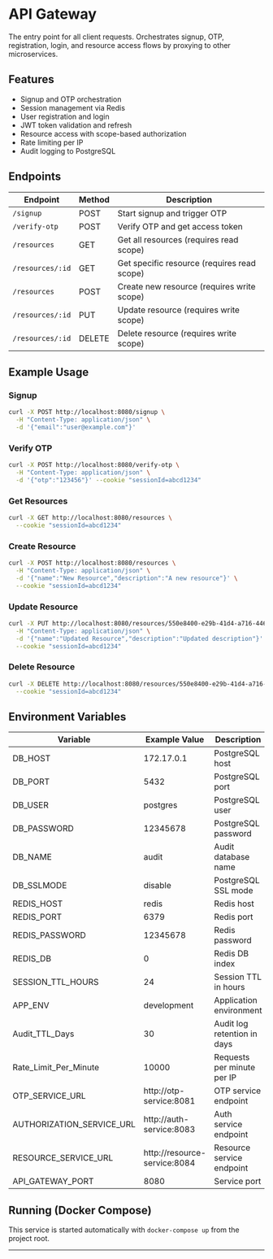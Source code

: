 # API Gateway

The entry point for all client requests. Orchestrates signup, OTP, registration, login, and resource access flows by proxying to other microservices.

## Features
- Signup and OTP orchestration
- Session management via Redis
- User registration and login
- JWT token validation and refresh
- Resource access with scope-based authorization
- Rate limiting per IP
- Audit logging to PostgreSQL

## Endpoints

| Endpoint           | Method | Description                                 |
|--------------------|--------|---------------------------------------------|
| `/signup`          | POST   | Start signup and trigger OTP                |
| `/verify-otp`      | POST   | Verify OTP and get access token             |
| `/resources`       | GET    | Get all resources (requires read scope)     |
| `/resources/:id`   | GET    | Get specific resource (requires read scope) |
| `/resources`       | POST   | Create new resource (requires write scope)  |
| `/resources/:id`   | PUT    | Update resource (requires write scope)      |
| `/resources/:id`   | DELETE | Delete resource (requires write scope)      |

## Example Usage

### Signup
```bash
curl -X POST http://localhost:8080/signup \
  -H "Content-Type: application/json" \
  -d '{"email":"user@example.com"}'
```

### Verify OTP
```bash
curl -X POST http://localhost:8080/verify-otp \
  -H "Content-Type: application/json" \
  -d '{"otp":"123456"}' --cookie "sessionId=abcd1234"
```

### Get Resources
```bash
curl -X GET http://localhost:8080/resources \
  --cookie "sessionId=abcd1234"
```

### Create Resource
```bash
curl -X POST http://localhost:8080/resources \
  -H "Content-Type: application/json" \
  -d '{"name":"New Resource","description":"A new resource"}' \
  --cookie "sessionId=abcd1234"
```

### Update Resource
```bash
curl -X PUT http://localhost:8080/resources/550e8400-e29b-41d4-a716-446655440001 \
  -H "Content-Type: application/json" \
  -d '{"name":"Updated Resource","description":"Updated description"}' \
  --cookie "sessionId=abcd1234"
```

### Delete Resource
```bash
curl -X DELETE http://localhost:8080/resources/550e8400-e29b-41d4-a716-446655440001 \
  --cookie "sessionId=abcd1234"
```

## Environment Variables

| Variable                    | Example Value                | Description                                 |
|-----------------------------|-----------------------------|---------------------------------------------|
| DB_HOST                     | 172.17.0.1                  | PostgreSQL host                             |
| DB_PORT                     | 5432                        | PostgreSQL port                             |
| DB_USER                     | postgres                    | PostgreSQL user                             |
| DB_PASSWORD                 | 12345678                    | PostgreSQL password                         |
| DB_NAME                     | audit                       | Audit database name                         |
| DB_SSLMODE                  | disable                     | PostgreSQL SSL mode                         |
| REDIS_HOST                  | redis                       | Redis host                                  |
| REDIS_PORT                  | 6379                        | Redis port                                  |
| REDIS_PASSWORD              | 12345678                    | Redis password                              |
| REDIS_DB                    | 0                           | Redis DB index                              |
| SESSION_TTL_HOURS           | 24                          | Session TTL in hours                        |
| APP_ENV                     | development                 | Application environment                     |
| Audit_TTL_Days              | 30                          | Audit log retention in days                 |
| Rate_Limit_Per_Minute       | 10000                       | Requests per minute per IP                  |
| OTP_SERVICE_URL             | http://otp-service:8081     | OTP service endpoint                        |
| AUTHORIZATION_SERVICE_URL   | http://auth-service:8083    | Auth service endpoint                       |
| RESOURCE_SERVICE_URL        | http://resource-service:8084| Resource service endpoint                   |
| API_GATEWAY_PORT            | 8080                        | Service port                                |

## Running (Docker Compose)

This service is started automatically with `docker-compose up` from the project root.

---
